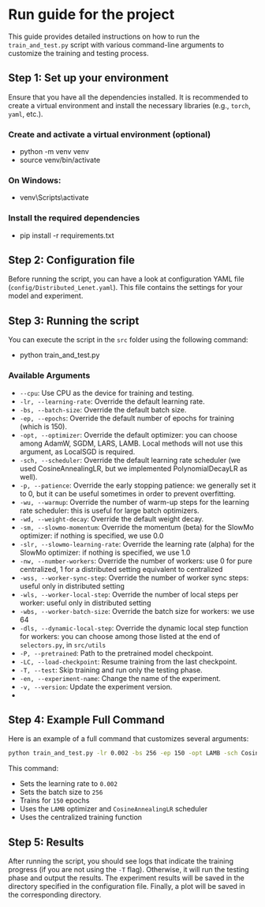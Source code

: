 # Run guide for the project

This guide provides detailed instructions on how to run the `train_and_test.py` script with various command-line arguments to customize the training and testing process.

## Step 1: Set up your environment

Ensure that you have all the dependencies installed. It is recommended to create a virtual environment and install the necessary libraries (e.g., `torch`, `yaml`, etc.).

### Create and activate a virtual environment (optional)
- python -m venv venv
- source venv/bin/activate
  
### On Windows: 
- venv\Scripts\activate

### Install the required dependencies
- pip install -r requirements.txt

## Step 2: Configuration file

Before running the script, you can have a look at configuration YAML file (`config/Distributed_Lenet.yaml`). This file contains the settings for your model and experiment. 

## Step 3: Running the script

You can execute the script in the `src` folder using the following command:

- python train_and_test.py

### Available Arguments

- `--cpu`: Use CPU as the device for training and testing.  
- `-lr, --learning-rate`: Override the default learning rate.  
- `-bs, --batch-size`: Override the default batch size.  
- `-ep, --epochs`: Override the default number of epochs for training (which is 150).  
- `-opt, --optimizer`: Override the default optimizer: you can choose among AdamW, SGDM, LARS, LAMB. Local methods will not use this argument, as LocalSGD is required.
- `-sch, --scheduler`: Override the default learning rate scheduler (we used CosineAnnealingLR, but we implemented PolynomialDecayLR as well).  
- `-p, --patience`: Override the early stopping patience: we generally set it to 0, but it can be useful sometimes in order to prevent overfitting.  
- `-wu, --warmup`: Override the number of warm-up steps for the learning rate scheduler: this is useful for large batch optimizers. 
- `-wd, --weight-decay`: Override the default weight decay.  
- `-sm, --slowmo-momentum`: Override the momentum (beta) for the SlowMo optimizer: if nothing is specified, we use 0.0
- `-slr, --slowmo-learning-rate`: Override the learning rate (alpha) for the SlowMo optimizer: if nothing is specified, we use 1.0
- `-nw, --number-workers`: Override the number of workers: use 0 for pure centralized, 1 for a distributed setting equivalent to centralized
- `-wss, --worker-sync-step`: Override the number of worker sync steps: useful only in distributed setting
- `-wls, --worker-local-step`: Override the number of local steps per worker: useful only in distributed setting  
- `-wbs, --worker-batch-size`: Override the batch size for workers: we use 64
- `-dls, --dynamic-local-step`: Override the dynamic local step function for workers: you can choose among those listed at the end of `selectors.py`, in `src/utils`  
- `-P, --pretrained`: Path to the pretrained model checkpoint.  
- `-LC, --load-checkpoint`: Resume training from the last checkpoint.  
- `-T, --test`: Skip training and run only the testing phase.  
- `-en, --experiment-name`: Change the name of the experiment.  
- `-v, --version`: Update the experiment version.
- 
## Step 4: Example Full Command

Here is an example of a full command that customizes several arguments:

```bash
python train_and_test.py -lr 0.002 -bs 256 -ep 150 -opt LAMB -sch CosineAnnealingLR -nw 0
```

This command:
- Sets the learning rate to `0.002`
- Sets the batch size to `256`
- Trains for `150` epochs
- Uses the `LAMB` optimizer and `CosineAnnealingLR` scheduler
- Uses the centralized training function

## Step 5: Results

After running the script, you should see logs that indicate the training progress (if you are not using the `-T` flag). Otherwise, it will run the testing phase and output the results. 
The experiment results will be saved in the directory specified in the configuration file.
Finally, a plot will be saved in the corresponding directory.
